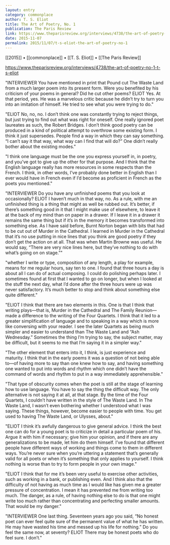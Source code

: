 ```yaml
---
layout: entry
category: commonplace
author: T. S. Eliot
title: The Art of Poetry, No. 1
publication: The Paris Review
link: https://www.theparisreview.org/interviews/4738/the-art-of-poetry-no-1-t-s-eliot
date: 2015-11-07
permalink: 2015/11/07/t-s-eliot-the-art-of-poetry-no-1
---
```


[[2015]] • [[commonplace]] • [[T. S. Eliot]] • [[The Paris Review]]

https://www.theparisreview.org/interviews/4738/the-art-of-poetry-no-1-t-s-eliot

"INTERVIEWER You have mentioned in print that Pound cut The Waste Land from a much larger poem into its present form. Were you benefited by his criticism of your poems in general? Did he cut other poems? ELIOT Yes. At that period, yes. He was a marvelous critic because he didn’t try to turn you into an imitation of himself. He tried to see what you were trying to do."
 
"ELIOT No, no, no. I don’t think one was constantly trying to reject things, but just trying to find out what was right for oneself. One really ignored poet laureates as such, the Robert Bridges. I don’t think good poetry can be produced in a kind of political attempt to overthrow some existing form. I think it just supersedes. People find a way in which they can say something. “I can’t say it that way, what way can I find that will do?” One didn’t really bother about the existing modes."

"I think one language must be the one you express yourself in, in poetry, and you’ve got to give up the other for that purpose. And I think that the English language really has more resources in some respects than the French. I think, in other words, I’ve probably done better in English than I ever would have in French even if I’d become as proficient in French as the poets you mentioned."

"INTERVIEWER Do you have any unfinished poems that you look at occasionally? ELIOT I haven’t much in that way, no. As a rule, with me an unfinished thing is a thing that might as well be rubbed out. It’s better, if there’s something good in it that I might make use of elsewhere, to leave it at the back of my mind than on paper in a drawer. If I leave it in a drawer it remains the same thing but if it’s in the memory it becomes transformed into something else. As I have said before, Burnt Norton began with bits that had to be cut out of Murder in the Cathedral. I learned in Murder in the Cathedral that it’s no use putting in nice lines that you think are good poetry if they don’t get the action on at all. That was when Martin Browne was useful. He would say, “There are very nice lines here, but they’ve nothing to do with what’s going on on stage.”"

"whether I write or type, composition of any length, a play for example, means for me regular hours, say ten to one. I found that three hours a day is about all I can do of actual composing. I could do polishing perhaps later. I sometimes found at first that I wanted to go on longer, but when I looked at the stuff the next day, what I’d done after the three hours were up was never satisfactory. It’s much better to stop and think about something else quite different."

"ELIOT I think that there are two elements in this. One is that I think that writing plays—that is, Murder in the Cathedral and The Family Reunion—made a difference to the writing of the Four Quartets. I think that it led to a greater simplification of language and to speaking in a way which is more like conversing with your reader. I see the later Quartets as being much simpler and easier to understand than The Waste Land and “Ash Wednesday.” Sometimes the thing I’m trying to say, the subject matter, may be difficult, but it seems to me that I’m saying it in a simpler way."

"The other element that enters into it, I think, is just experience and maturity. I think that in the early poems it was a question of not being able to—of having more to say than one knew how to say, and having something one wanted to put into words and rhythm which one didn’t have the command of words and rhythm to put in a way immediately apprehensible."

"That type of obscurity comes when the poet is still at the stage of learning how to use language. You have to say the thing the difficult way. The only alternative is not saying it at all, at that stage. By the time of the Four Quartets, I couldn’t have written in the style of The Waste Land. In The Waste Land, I wasn’t even bothering whether I understood what I was saying. These things, however, become easier to people with time. You get used to having The Waste Land, or Ulysses, about."

"ELIOT I think it’s awfully dangerous to give general advice. I think the best one can do for a young poet is to criticize in detail a particular poem of his. Argue it with him if necessary; give him your opinion, and if there are any generalizations to be made, let him do them himself. I’ve found that different people have different ways of working and things come to them in different ways. You’re never sure when you’re uttering a statement that’s generally valid for all poets or when it’s something that only applies to yourself. I think nothing is worse than to try to form people in your own image."

"ELIOT I think that for me it’s been very useful to exercise other activities, such as working in a bank, or publishing even. And I think also that the difficulty of not having as much time as I would like has given me a greater pressure of concentration. I mean it has prevented me from writing too much. The danger, as a rule, of having nothing else to do is that one might write too much rather than concentrating and perfecting smaller amounts. That would be my danger."

"INTERVIEWER One last thing. Seventeen years ago you said, “No honest poet can ever feel quite sure of the permanent value of what he has written. He may have wasted his time and messed up his life for nothing.” Do you feel the same now, at seventy? ELIOT There may be honest poets who do feel sure. I don’t."
